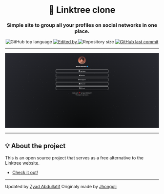 <h1 align="center">🌲 Linktree clone</h1>
<h3 align="center">Simple site to group all your profiles on social networks in one place.</h3>

<p align="center">
  <img alt="GitHub top language" src="https://img.shields.io/github/languages/top/ZyadAlnaim/linktreeclone?color=04D361&labelColor=000000">
  
  <a href="https://www.twitter.com/AZy4d/">
    <img alt="Edited by" src="https://img.shields.io/static/v1?label=made%20by&message=Zyad%20Abdullatif&color=04D361&labelColor=000000">
  </a>
  
  <img alt="Repository size" src="https://img.shields.io/github/repo-size/ZyadAlnaim/linktreeclone?color=04D361&labelColor=000000">
  
  <a href="https://github.com/ZyadAlnaim/linktreeclone/commits/master">
    <img alt="GitHub last commit" src="https://img.shields.io/github/last-commit/ZyadAlnaim/linktreeclone?color=04D361&labelColor=000000">
  </a>
</p>

---

<p align="center">
  <img alt="screenshot" src="screenshot.png">
</p>

---

## 💡 About the project

This is an open source project that serves as a free alternative to the Linktree website.
- [Check it out!](https://zyad.me)

---

Updated by [Zyad Abdullatif](https://github.com/ZyadAlnaim)
Originaly made by [Jhonggli](https://github.com/johnggli)
